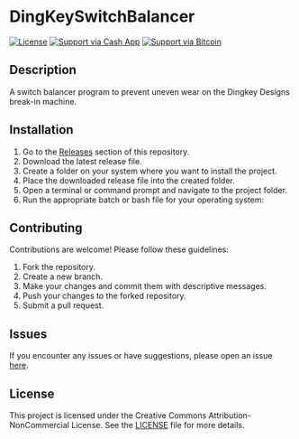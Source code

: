# DingKeySwitchBalancer

[![License](https://img.shields.io/badge/License-CC%20BY--NC%204.0-lightgrey.svg)](LICENSE)
[![Support via Cash App](https://img.shields.io/badge/Support-Cash%20App-brightgreen.svg)](https://cash.app/$kaxoncash)
[![Support via Bitcoin](https://img.shields.io/badge/Support-Bitcoin-orange.svg)](https://imgur.com/a/p4RtHiB)

## Description

A switch balancer program to prevent uneven wear on the Dingkey Designs break-in machine.

## Installation

1. Go to the [Releases](https://github.com/kaxlabs/DingKeySwitchBalancer/releases) section of this repository.
2. Download the latest release file.
3. Create a folder on your system where you want to install the project.
4. Place the downloaded release file into the created folder.
5. Open a terminal or command prompt and navigate to the project folder.
6. Run the appropriate batch or bash file for your operating system:

## Contributing

Contributions are welcome! Please follow these guidelines:

1. Fork the repository.
2. Create a new branch.
3. Make your changes and commit them with descriptive messages.
4. Push your changes to the forked repository.
5. Submit a pull request.

## Issues

If you encounter any issues or have suggestions, please open an issue [here](https://github.com/kaxlabs/DingKeySwitchBalancer/issues).

## License

This project is licensed under the Creative Commons Attribution-NonCommercial License. See the [LICENSE](https://github.com/kaxlabs/DingKeySwitchBalancer/LICENSE) file for more details.
